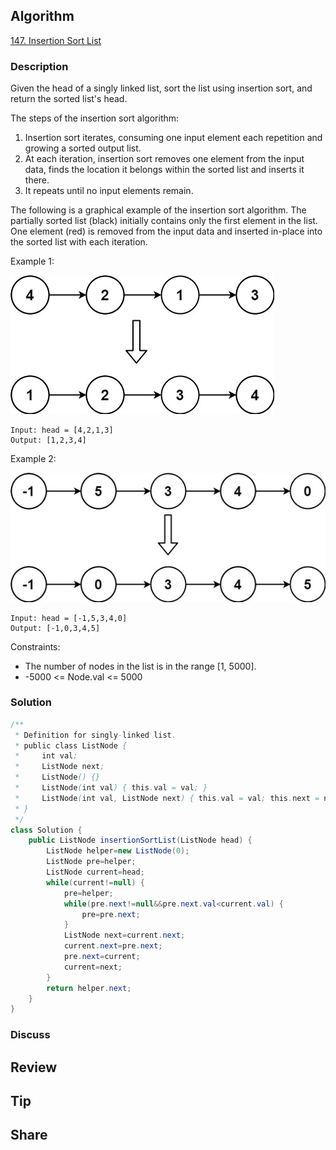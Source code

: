 ## Algorithm

[147. Insertion Sort List](https://leetcode.com/problems/insertion-sort-list/)

### Description

Given the head of a singly linked list, sort the list using insertion sort, and return the sorted list's head.

The steps of the insertion sort algorithm:

1. Insertion sort iterates, consuming one input element each repetition and growing a sorted output list.
2. At each iteration, insertion sort removes one element from the input data, finds the location it belongs within the sorted list and inserts it there.
3. It repeats until no input elements remain.

The following is a graphical example of the insertion sort algorithm. The partially sorted list (black) initially contains only the first element in the list. One element (red) is removed from the input data and inserted in-place into the sorted list with each iteration.

Example 1:

![](assets/20221007-030fef08.png)

```
Input: head = [4,2,1,3]
Output: [1,2,3,4]
```

Example 2:

![](assets/20221007-63c81b61.png)

```
Input: head = [-1,5,3,4,0]
Output: [-1,0,3,4,5]
```

Constraints:

- The number of nodes in the list is in the range [1, 5000].
- -5000 <= Node.val <= 5000

### Solution

```java
/**
 * Definition for singly-linked list.
 * public class ListNode {
 *     int val;
 *     ListNode next;
 *     ListNode() {}
 *     ListNode(int val) { this.val = val; }
 *     ListNode(int val, ListNode next) { this.val = val; this.next = next; }
 * }
 */
class Solution {
    public ListNode insertionSortList(ListNode head) {
        ListNode helper=new ListNode(0);
        ListNode pre=helper;
        ListNode current=head;
        while(current!=null) {
            pre=helper;
            while(pre.next!=null&&pre.next.val<current.val) {
                pre=pre.next;
            }
            ListNode next=current.next;
            current.next=pre.next;
            pre.next=current;
            current=next;
        }
        return helper.next;
    }
}
```

### Discuss

## Review


## Tip


## Share
